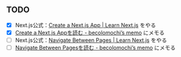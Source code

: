 ## TODO

- [x] Next.js公式：[Create a Next\.js App \| Learn Next\.js](https://nextjs.org/learn/basics/create-nextjs-app) をやる
- [x] [Create a Next\.js Appを読む \- becolomochi’s memo](https://scrapbox.io/becolomochi/Create_a_Next.js_App%E3%82%92%E8%AA%AD%E3%82%80) にメモる
- [ ] Next.js公式：[Navigate Between Pages \| Learn Next\.js](https://nextjs.org/learn/basics/navigate-between-pages) をやる
- [ ] [Navigate Between Pagesを読む \- becolomochi’s memo](https://scrapbox.io/becolomochi/Navigate_Between_Pages%E3%82%92%E8%AA%AD%E3%82%80) にメモる
